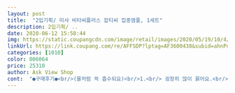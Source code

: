 ```yaml
---
layout: post 
title:  "2입기획/ 미샤 비타씨플러스 잡티씨 집중앰플, 1세트" 
description: 2입기획/ ..
date: 2020-06-12 15:58:44 
img: https://static.coupangcdn.com/image/retail/images/2020/05/19/10/4/d0e94d25-8eb1-4dcd-98c2-8f55f6fa1a52.jpg 
linkUrl: https://link.coupang.com/re/AFFSDP?lptag=AF3600438&subid=ahnPublicAsk&pageKey=1605923346&itemId=2742799822&vendorItemId=70732834922&traceid=V0-113-37383708ae942bd0 
categories: [1010] 
color: 006064 
price: 25310 
author: Ask View Shop 
cont:  "●구매후기●<br/>(물처럼 쓱 흡수되요)<br/>1.<br/> 굉장히 많이 묽어요.<br/>(손바닥에 펌핑해야 합니다.<br/>)<br/>2.<br/> 양이 적어요.<br/><br/>3.<br/> 살짝 따끔해요.<br/><br/><br/>비타민 엠플이라 잡티가 고민스러워 구입했어요<br/>이 외에는 꾸준히 써 본 후 추가 하겠습니다.<br/><br/>정말작아요 주먹에 쏙들어오는 크기 ㅜㅜ 립스틱사이즈.<br/>.<br/>예요<br/>처음쓸때 세게 한번눌러서 파우더 깨트리고쓰세요<br/>하지만 흡수가잘되는것같아서또사요.<br/><br/>효과 있기를 바래봅니다<br/>" 
---
```

